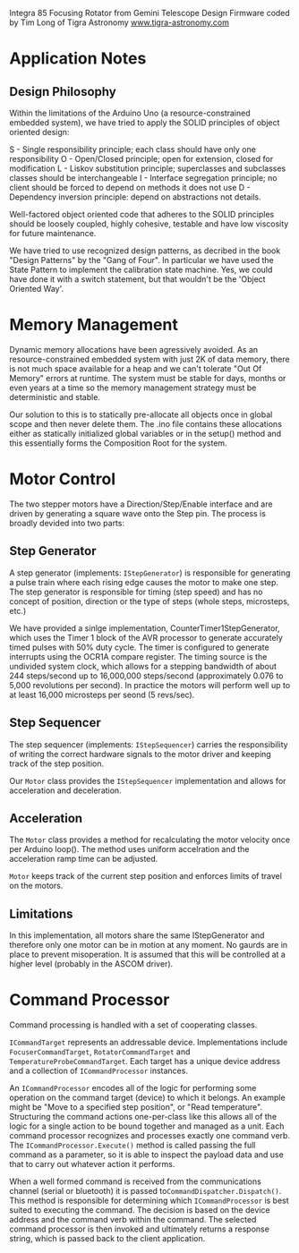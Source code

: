 Integra 85 Focusing Rotator from Gemini Telescope Design
Firmware coded by Tim Long of Tigra Astronomy www.tigra-astronomy.com

Application Notes
=================

Design Philosophy
-----------------

Within the limitations of the Arduino Uno (a resource-constrained embedded system),
we have tried to apply the SOLID principles of object oriented design:

S - Single responsibility principle; each class should have only one responsibility
O - Open/Closed principle; open for extension, closed for modification
L - Liskov substitution principle; superclasses and subclasses classes should be interchangeable
I - Interface segregation principle; no client should be forced to depend on methods it does not use
D - Dependency inversion principle: depend on abstractions not details.

Well-factored object oriented code that adheres to the SOLID principles should be loosely coupled, 
highly cohesive, testable and have low viscosity for future maintenance.

We have tried to use recognized design patterns, as decribed in the book 
"Design Patterns" by the "Gang of Four". In particular we have used the State Pattern to 
implement the calibration state machine. Yes, we could have done it with 
a switch statement, but that wouldn't be the 'Object Oriented Way'.

Memory Management
=================

Dynamic memory allocations have been agressively avoided. As an 
resource-constrained embedded system with just 2K of data memory, there is not
much space available for a heap and we can't tolerate "Out Of Memory" errors
at runtime. The system must be stable for days, months or even years at a time
so the memory management strategy must be deterministic and stable.

Our solution to this is to statically pre-allocate all objects once in global scope and 
then never delete them. The .ino file contains these allocations either as statically 
initialized global variables or in the setup() method and this essentially forms the 
Composition Root for the system.

Motor Control
=============

The two stepper motors have a Direction/Step/Enable interface and are driven by generating
a square wave onto the Step pin. The process is broadly devided into two parts:

Step Generator
--------------

A step generator (implements: `IStepGenerator`) is responsible for generating a pulse train
where each rising edge causes the motor to make one step. The step generator is responsible
for timing (step speed) and has no concept of position, direction or the type of steps (whole
steps, microsteps, etc.)

We have provided a sinlge implementation, CounterTimer1StepGenerator, which uses the Timer 1
block of the AVR processor to generate accurately timed pulses with 50% duty cycle.
The timer is configured to generate interrupts using the OCR1A compare register. The timing
source is the undivided system clock, which allows for a stepping bandwidth of about 
244 steps/second up to 16,000,000 steps/second (approximately 0.076 to 5,000 revolutions per second).
In practice the motors will perform well up to at least 16,000 microsteps per seond (5 revs/sec).


Step Sequencer
--------------

The step sequencer (implements: `IStepSequencer`) carries the responsibility of writing the correct 
hardware signals to the motor driver and keeping track of the step position.

Our `Motor` class provides the `IStepSequencer` implementation and allows for acceleration
and deceleration.

Acceleration
------------

The `Motor` class provides a method for recalculating the motor velocity once per Arduino loop().
The method uses uniform accelration and the acceleration ramp time can be adjusted.

`Motor` keeps track of the current step position and enforces limits of travel on the motors.

Limitations
-----------

In this implementation, all motors share the same IStepGenerator and therefore only one motor can be
in motion at any moment. No gaurds are in place to prevent misoperation. It is assumed that this will
be controlled at a higher level (probably in the ASCOM driver).

Command Processor
=================

Command processing is handled with a set of cooperating classes.

`ICommandTarget` represents an addressable device. Implementations include `FocuserCommandTarget`, 
`RotatorCommandTarget` and `TemperatureProbeCommandTarget`. Each target has a unique device address
and a collection of `ICommandProcessor` instances.

An `ICommandProcessor` encodes all of the logic for performing some operation on the command target
(device) to which it belongs. An example might be "Move to a specified step position", or "Read 
temperature". Structuring the command actions one-per-class like this allows all of the logic
for a single action to be bound together and managed as a unit. Each command processor recognizes 
and processes exactly one command verb. The `ICommandProcessor.Execute()` method is called passing 
the full command as a parameter, so it is able to inspect the payload data and use that to carry out
whatever action it performs.

When a well formed command is received from the communications channel (serial or bluetooth) it is 
passed to`CommandDispatcher.Dispatch()`. This method is responsible for determining which 
`ICommandProcessor` is best suited to executing the command. The decision is based on the device 
address and the command verb within the command. The selected command processor is then invoked
and ultimately returns a response string, which is passed back to the client application.

